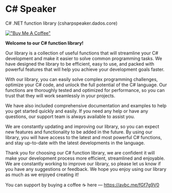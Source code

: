 # C# Speaker
C# .NET function library (csharpspeaker.dados.core)

[!["Buy Me A Coffee"](https://www.buymeacoffee.com/assets/img/custom_images/orange_img.png)](https://avbc.me/fGf7g9V0)

**Welcome to our C# function library!**

Our library is a collection of useful functions that will streamline your C# development and make it easier to solve common programming tasks. We have designed the library to be efficient, easy to use, and packed with powerful features that will help you achieve your development goals faster.

With our library, you can easily solve complex programming challenges, optimize your C# code, and unlock the full potential of the C# language. Our functions are thoroughly tested and optimized for performance, so you can trust that they will work seamlessly in your projects.

We have also included comprehensive documentation and examples to help you get started quickly and easily. If you need any help or have any questions, our support team is always available to assist you.

We are constantly updating and improving our library, so you can expect new features and functionality to be added in the future. By using our library, you will have access to the latest and most powerful C# functions, and stay up-to-date with the latest developments in the language.

Thank you for choosing our C# function library, we are confident it will make your development process more efficient, streamlined and enjoyable. We are constantly working to improve our library, so please let us know if you have any suggestions or feedback. We hope you enjoy using our library as much as we enjoyed creating it!

You can support by buying a coffee ☕️ here — https://avbc.me/fGf7g9V0
